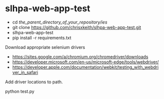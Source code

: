 # slhpa-web-app-test

- cd *the_parent_directory_of_your_repository/ies*
- git clone https://github.com/chrisxkeith/slhpa-web-app-test.git
- slhpa-web-app-test
- pip install -r requirements.txt

Download appropriate selenium drivers

- https://sites.google.com/a/chromium.org/chromedriver/downloads
- https://developer.microsoft.com/en-us/microsoft-edge/tools/webdriver/
- https://developer.apple.com/documentation/webkit/testing_with_webdriver_in_safari

Add driver locations to path.

python test.py
